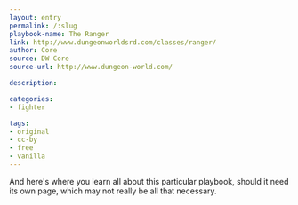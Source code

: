 ```yaml
---
layout: entry
permalink: /:slug
playbook-name: The Ranger
link: http://www.dungeonworldsrd.com/classes/ranger/
author: Core
source: DW Core
source-url: http://www.dungeon-world.com/

description:

categories:
- fighter

tags:
- original
- cc-by
- free
- vanilla
---
```


And here's where you learn all about this particular playbook, should it need its own page, which may not really be all that necessary.
